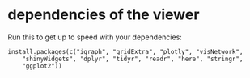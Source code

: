 # dependencies of the viewer

Run this to get up to speed with your dependencies:

```{r}
install.packages(c("igraph", "gridExtra", "plotly", "visNetwork", 
    "shinyWidgets", "dplyr", "tidyr", "readr", "here", "stringr",
    "ggplot2"))
```
